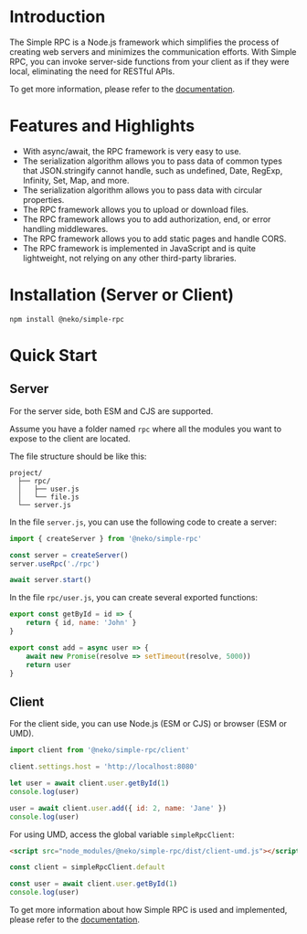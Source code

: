 # Introduction

The Simple RPC is a Node.js framework which simplifies the process of creating web servers and minimizes the communication efforts. With Simple RPC, you can invoke server-side functions from your client as if they were local, eliminating the need for RESTful APIs.

To get more information, please refer to the [documentation](https://sherlockgn.github.io/simple-rpc/).

# Features and Highlights

-   With async/await, the RPC framework is very easy to use.
-   The serialization algorithm allows you to pass data of common types that JSON.stringify cannot handle, such as undefined, Date, RegExp, Infinity, Set, Map, and more.
-   The serialization algorithm allows you to pass data with circular properties.
-   The RPC framework allows you to upload or download files.
-   The RPC framework allows you to add authorization, end, or error handling middlewares.
-   The RPC framework allows you to add static pages and handle CORS.
-   The RPC framework is implemented in JavaScript and is quite lightweight, not relying on any other third-party libraries.

# Installation (Server or Client)

```
npm install @neko/simple-rpc
```

# Quick Start

## Server

For the server side, both ESM and CJS are supported.

Assume you have a folder named `rpc` where all the modules you want to expose to the client are located.

The file structure should be like this:

```
project/
  ├── rpc/
  │   ├── user.js
  │   └── file.js
  └── server.js
```

In the file `server.js`, you can use the following code to create a server:

```javascript
import { createServer } from '@neko/simple-rpc'

const server = createServer()
server.useRpc('./rpc')

await server.start()
```

In the file `rpc/user.js`, you can create several exported functions:

```javascript
export const getById = id => {
    return { id, name: 'John' }
}

export const add = async user => {
    await new Promise(resolve => setTimeout(resolve, 5000))
    return user
}

```

## Client

For the client side, you can use Node.js (ESM or CJS) or browser (ESM or UMD).

```javascript
import client from '@neko/simple-rpc/client'

client.settings.host = 'http://localhost:8080'

let user = await client.user.getById(1)
console.log(user)

user = await client.user.add({ id: 2, name: 'Jane' })
console.log(user)
```

For using UMD, access the global variable `simpleRpcClient`:

```html
<script src="node_modules/@neko/simple-rpc/dist/client-umd.js"></script>
```

```javascript
const client = simpleRpcClient.default

const user = await client.user.getById(1)
console.log(user)
```

To get more information about how Simple RPC is used and implemented, please refer to the [documentation](https://sherlockgn.github.io/simple-rpc/).
